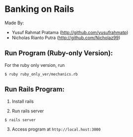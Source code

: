 # Banking on Rails


Made By:
- Yusuf Rahmat Pratama (http://github.com/yusufrahmatp)
- Nicholas Rianto Putra (http://github.com/Nicholaz99)


## Run Program (Ruby-only Version):

For the ruby only version, run
```
$ ruby ruby_only_ver/mechanics.rb
```

## Run Rails Program: 

1. Install rails

2. Run rails server
```
$ rails server
```
3. Access program at `http://local.host:3000`
